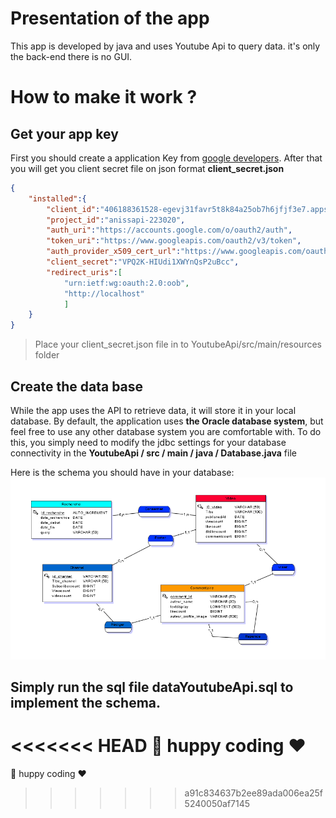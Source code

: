 # Presentation of the app
This app is developed by java and uses Youtube Api to query data. it's only the back-end there is no GUI.

# How to make it work ?
## Get your app key
First you should create a application Key from [google developers](https://developers.google.com/youtube/v3).
After that you will get you client secret file on json format
__client_secret.json__
```json
{
    "installed":{
        "client_id":"406188361528-egevj31favr5t8k84a25ob7h6jfjf3e7.apps.googleusercontent.com",
        "project_id":"anissapi-223020",
        "auth_uri":"https://accounts.google.com/o/oauth2/auth",
        "token_uri":"https://www.googleapis.com/oauth2/v3/token",
        "auth_provider_x509_cert_url":"https://www.googleapis.com/oauth2/v1/certs",
        "client_secret":"VPQ2K-HIUdi1XWYnQsP2uBcc",
        "redirect_uris":[
            "urn:ietf:wg:oauth:2.0:oob",
            "http://localhost"
            ]
    }
}
```

> Place your client_secret.json file in to YoutubeApi/src/main/resources folder

## Create the data base
While the app uses the API to retrieve data, it will store it in your local database.
By default, the application uses **the Oracle database system**, but feel free to use any other database system you are comfortable with. To do this, you simply need to modify the jdbc settings for your database connectivity in the **YoutubeApi / src / main / java / Database.java** file

Here is the schema you should have in your database:
![database schema](./DBSchema.PNG)

Simply run the sql file **dataYoutubeApi.sql** to implement the schema.
---
<<<<<<< HEAD
:clap: huppy coding :hearts:
=======
:clap: huppy coding :hearts:
>>>>>>> a91c834637b2ee89ada006ea25f5240050af7145
